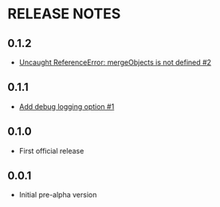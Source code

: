 RELEASE NOTES
=============

0.1.2
-----

- [Uncaught ReferenceError: mergeObjects is not defined #2](https://github.com/sebdah/meteor-autocompletion/issues/2)

0.1.1
-----

- [Add debug logging option #1](https://github.com/sebdah/meteor-autocompletion/issues/1)

0.1.0
-----

- First official release

0.0.1
-----

- Initial pre-alpha version
